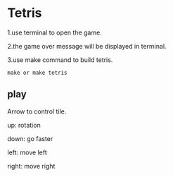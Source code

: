 # Tetris
1.use terminal to open the game.

2.the game over message will be displayed in terminal.

3.use make command to build tetris. 

```
make or make tetris
```


## play
Arrow to control tile.

up: rotation

down: go faster

left: move left

right: move right

